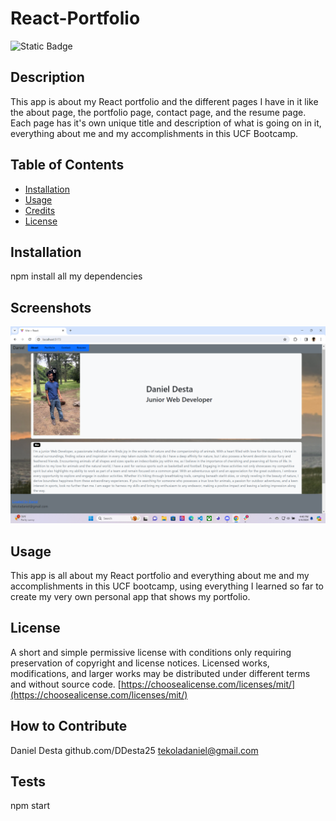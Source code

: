 # React-Portfolio

  ![Static Badge](https://img.shields.io/badge/license-mit-brightgreen)
    

  ## Description
  
  This app is about my React portfolio and the different pages I have in it like the about page, the portfolio page, contact page, and the resume page.
  Each page has it's own unique title and description of what is going on in it, everything about me and my accomplishments in this UCF Bootcamp.
  
  ## Table of Contents 
  
  
  
  - [Installation](#installation)
  - [Usage](#usage)
  - [Credits](#credits)
  - [License](#license)
  
  ## Installation
  
npm install all my dependencies  

## Screenshots
![alt text](image.png)
  ## Usage
  
  
This app is all about my React portfolio and everything about me and my accomplishments in this UCF bootcamp, using everything I learned so far to
create my very own personal app that shows my portfolio.
  
  ## License
  
A short and simple permissive license with conditions only requiring preservation of copyright and license notices. Licensed works, modifications, and larger works may be distributed under different terms and without source code.
  [https://choosealicense.com/licenses/mit/](https://choosealicense.com/licenses/mit/)

  
  ## How to Contribute
  Daniel Desta
  github.com/DDesta25
tekoladaniel@gmail.com
  
  
  ## Tests
  npm start
